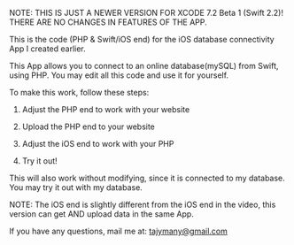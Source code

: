 NOTE: THIS IS JUST A NEWER VERSION FOR XCODE 7.2 Beta 1 (Swift 2.2)! THERE ARE NO CHANGES IN FEATURES OF THE APP.

This is the code (PHP & Swift/iOS end) for the iOS database connectivity App I created earlier.

This App allows you to connect to an online database(mySQL) from Swift, using PHP. You may edit all this code and use it
for yourself.

To make this work, follow these steps:

1) Adjust the PHP end to work with your website

2) Upload the PHP end to your website

3) Adjust the iOS end to work with your PHP

4) Try it out!

This will also work without modifying, since it is connected to my database. You may try it out with my database.

NOTE: The iOS end is slightly different from the iOS end in the video, this version can get AND upload data in the same App.

If you have any questions, mail me at: tajymany@gmail.com
